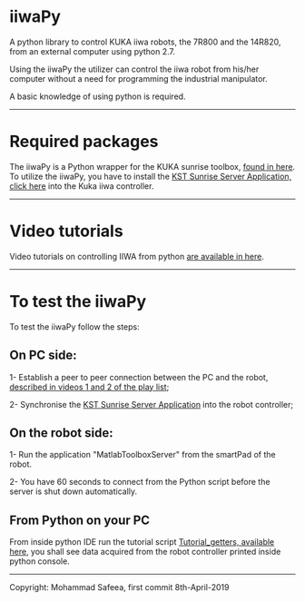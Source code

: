 

# iiwaPy

A python library to control KUKA iiwa robots, the 7R800 and the 14R820, from an external computer using python 2.7.

Using the iiwaPy the utilizer can control the iiwa robot from his/her computer without a need for programming  the industrial manipulator.

A basic knowledge of using python is required.


--------------------------------------

# Required packages

The iiwaPy is a Python wrapper for the KUKA sunrise toolbox, [found in here](https://github.com/Modi1987/KST-Kuka-Sunrise-Toolbox).
To utilize the iiwaPy, you have to install the [KST Sunrise Server Application, click here](https://github.com/Modi1987/KST-Kuka-Sunrise-Toolbox/tree/master/KUKA_Sunrise_server_source_code) into the Kuka iiwa controller.


--------------------------------------

# Video tutorials

Video tutorials on controlling IIWA from python [are available in here](https://www.youtube.com/watch?v=QkUe8JIs63A&list=PLz558OYgHuZdRoxkqQ-M9LOdksZnEWbKq&index=2&t=0s).


--------------------------------------

# To test the iiwaPy

To test the iiwaPy follow the steps:

## On PC side:
1- Establish a peer to peer connection between the PC and the robot, [described in videos 1 and 2 of the play list](https://www.youtube.com/playlist?list=PLz558OYgHuZd-Gc2-OryITKEXefAmrvae);

2- Synchronise the [KST Sunrise Server Application](https://github.com/Modi1987/KST-Kuka-Sunrise-Toolbox/tree/master/KUKA_Sunrise_server_source_code) into the robot controller;

## On the robot side:
1- Run the application "MatlabToolboxServer" from the smartPad of the robot.

2- You have 60 seconds to connect from the Python script before the server is shut down automatically.

## From Python on your PC
From inside python IDE run the tutorial script [Tutorial_getters, available here](https://github.com/Modi1987/iiwaPy/blob/master/python_client/Tutorial_getters.py), you shall see data acquired from the robot controller printed inside python console.

--------------------------------------

Copyright: Mohammad Safeea, first commit 8th-April-2019

